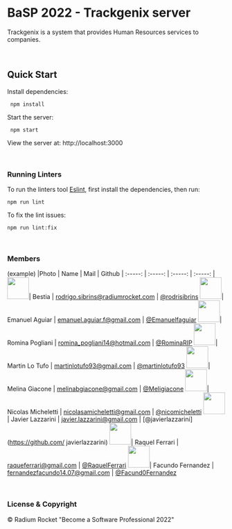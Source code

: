 # BaSP 2022 - Trackgenix server

Trackgenix is a system that provides Human Resources services to companies.

<br>

## Quick Start

Install dependencies:

```console
 npm install
```

Start the server:

```console
 npm start
```

 View the server at: http://localhost:3000

<br>

 ### Running Linters

To run the linters tool [Eslint](https://eslint.org/), first install the dependencies, then run:

```console
npm run lint
```

To fix the lint issues:

```console
npm run lint:fix
```

<br>

### Members

(example)
|Photo | Name  | Mail | Github
| :-----: | :-----: | :-----: | :-----: |
<img src="https://avatars.githubusercontent.com/u/20587232?v=4" height="50" width="50">|
Bestia | rodrigo.sibrins@radiumrocket.com | [@rodrisibrins](https://github.com/rodrisibrins)
<img src="https://avatars.githubusercontent.com/u/101213551?v=4" height="50" width="50">|
Emanuel Aguiar | emanuel.aguiar.f@gmail.com | [@Emanuelfaguiar](https://github.com/Emanuelfaguiar)
<img src="https://avatars.githubusercontent.com/u/55041575?v=4" height="50" width="50">|
Romina Pogliani | romina_pogliani14@hotmail.com | [@RominaRIP](https://github.com/RominaRIP)
<img src="https://avatars.githubusercontent.com/u/101262011?v=4" height="50" width="50">|
Martin Lo Tufo | martinlotufo93@gmail.com | [@martinlotufo93](https://github.com/martinlotufo93)
<img src="https://avatars.githubusercontent.com/u/101221400?v=4" height="50" width="50">|
Melina Giacone | melinabgiacone@gmail.com | [@Meligiacone](https://github.com/Meligiacone)
<img src="https://avatars.githubusercontent.com/u/101213551?v=4" height="50" width="50">|
Nicolas Micheletti | nicolasamicheletti@gmail.com | [@nicomicheletti](https://github.com/nicomicheletti)
<img src="https://avatars.githubusercontent.com/u/101371154?v=4" height="50" width="50">|
Javier Lazzarini | javier.lazzarini@gmail.com | [@javierlazzarini](https://github.com/
javierlazzarini)
<img src="https://avatars.githubusercontent.com/u/101805814?v=4" height="50" width="50">|
Raquel Ferrari | raqueferrari@gmail.com | [@RaquelFerrari](https://github.com/RaquelFerrari)
<img src="https://avatars.githubusercontent.com/u/101269061?v=4" height="50" width="50">|
Facundo Fernandez | fernandezfacundo14.07@gmail.com | [@Facund0Fernandez](https://github.com/Facund0Fernandez)



<br>

### License & Copyright

© Radium Rocket "Become a Software Professional 2022"